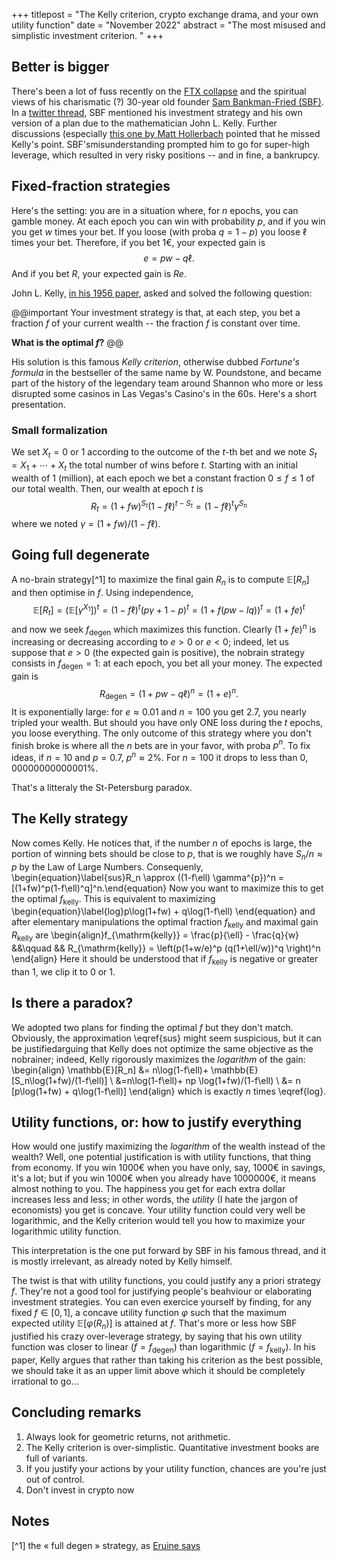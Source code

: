 +++
titlepost = "The Kelly criterion, crypto exchange drama, and your own utility function"
date = "November 2022"
abstract = "The most misused and simplistic investment criterion. "
+++

## Better is bigger


There's been a lot of fuss recently on the [FTX collapse](https://edition.cnn.com/2022/11/14/business/ftx-crypto-collapse-updates-hnk-intl/index.html) and the spiritual views of his charismatic (?) 30-year old founder [Sam Bankman-Fried (SBF)](https://en.wikipedia.org/wiki/Sam_Bankman-Fried). In a [twitter thread](https://twitter.com/SBF_FTX/status/1337250686870831107), SBF mentioned his investment strategy and his own version of a plan due to the mathematician John L. Kelly. Further discussions (especially [this one by Matt Hollerbach](https://twitter.com/breakingthemark/status/1591114381508558849) pointed that he missed Kelly's point. SBF'smisunderstanding prompted him to go for super-high leverage, which resulted in very risky positions -- and in fine, a bankrupcy.  

## Fixed-fraction strategies 

Here's the setting: you are in a situation where, for $n$ epochs, you can gamble money. At each epoch you can win with probability $p$, and if you win you get $w$ times your bet. If you loose (with proba $q=1-p$) you loose $\ell$ times your bet. Therefore, if you bet $1€$, your expected gain is
$$e = p w  -q\ell.$$
And if you bet $R$, your expected gain is $Re$. 

John L. Kelly, [in his 1956 paper](https://www.princeton.edu/~wbialek/rome/refs/kelly_56.pdf), asked and solved the following question: 

@@important
Your investment strategy is that, at each step, you bet a fraction $f$ of your current wealth -- the fraction $f$ is constant over time. 

**What is the optimal $f$?**
@@

His solution is this famous *Kelly criterion*, otherwise dubbed *Fortune's formula* in the bestseller of the same name by W. Poundstone, and became part of the history of the legendary team around Shannon who more or less disrupted some casinos in Las Vegas's Casino's in the 60s. Here's a short presentation. 

### Small formalization

We set $X_t = 0$ or $1$ according to the outcome of the $t$-th bet and we note $S_t = X_1+\dotsb+X_t$ the total number of wins before $t$. Starting with an initial wealth of $1$ (million), at each epoch we bet a constant fraction $0 \leqslant f \leqslant 1$ of our total wealth. Then, our wealth at epoch $t$ is
$$R_t = (1+fw)^{S_t}(1-f\ell)^{t-S_t} = (1-f\ell)^t \gamma^{S_n}$$
where we noted  $\gamma = (1+fw)/(1-f\ell)$. 

## Going full degenerate

A no-brain strategy[^1] to maximize the final gain $R_n$ is to compute $\mathbb{E}[R_n]$ and then optimise in $f$. Using independence,
$$\mathbb{E}[R_t]  =(\mathbb{E}[\gamma^{X_1}])^t = (1-f\ell)^t (p\gamma + 1-p)^t = (1+f(pw - lq))^t = (1+fe)^t$$
and now we seek $f_\mathrm{degen}$ which maximizes this function. Clearly $(1 + fe)^n$ is increasing or decreasing according to $e>0$ or $e<0$; indeed, let us suppose that $e>0$ (the expected gain is positive), the nobrain strategy consists in $f_{\mathrm{degen}}=1$: at each epoch, you bet all your money. The expected gain is 
$$R_{\mathrm{degen}} = (1+pw-q\ell)^n = (1+e)^n. $$ It is exponentially large: for $e \approx 0.01$ and $n=100$ you get $2.7$, you nearly tripled your wealth. But should you have only ONE loss during the $t$ epochs, you loose everything. The only outcome of this strategy where you don't finish broke is where all the $n$ bets are in your favor, with proba $p^n$. To fix ideas, if $n=10$ and $p = 0.7$, $p^n \approx 2\%$. For $n=100$ it drops to less than $0,00000000000001\%$. 

That's a litteraly the St-Petersburg paradox.

## The Kelly strategy

Now comes Kelly. He notices that, if the number $n$ of epochs is large, the portion of winning bets should be close to $p$, that is we roughly have $S_n/n \approx p$ by the Law of Large Numbers. Consequenly, 
\begin{equation}\label{sus}R_n \approx ((1-f\ell) \gamma^{p})^n = [(1+fw)^p(1-f\ell)^q]^n.\end{equation}
Now you want to maximize this to get the optimal $f_{\mathrm{kelly}}$. This is equivalent to maximizing 
\begin{equation}\label{log}p\log(1+fw) + q\log(1-f\ell)
\end{equation}
and after elementary manipulations the optimal fraction $f_{\mathrm{kelly}}$ and maximal gain $R_{\mathrm{kelly}}$ are
\begin{align}f_{\mathrm{kelly}} = \frac{p}{\ell} - \frac{q}{w} &&\qquad && R_{\mathrm{kelly}} = \left(p(1+w/e)^p (q(1+\ell/w))^q \right)^n \end{align}
Here it should be understood that if $f_{\mathrm{kelly}}$ is negative or greater than $1$, we clip it to  0 or 1. 

## Is there a paradox?

We adopted two plans for finding the optimal $f$ but they don't match. Obviously, the approximation \eqref{sus} might seem suspicious, but it can be justifiedarguing that Kelly does not optimize the same objective as the nobrainer; indeed, Kelly rigorously maximizes the *logarithm* of the gain: 
\begin{align} \mathbb{E}[R_n] &= n\log(1-f\ell)+ \mathbb{E}[S_n\log(1+fw)/(1-f\ell)] \\
&=n\log(1-f\ell)+ np \log(1+fw)/(1-f\ell)  \\
&= n [p\log(1+fw) + q\log(1-f\ell)] 
\end{align}
which is exactly $n$ times \eqref{log}. 

## Utility functions, or: how to justify everything

How would one justify maximizing the *logarithm* of the wealth instead of the wealth? Well, one potential justification is with utility functions, that thing from economy. If you win 1000€ when you have only, say, 1000€ in savings, it's a lot; but if you win 1000€ when you already have 1000000€, it means almost nothing to you. The happiness you get for each extra dollar increases less and less; in other words, the *utility* (I hate the jargon of economists) you get is concave. Your utility function could very well be logarithmic, and the Kelly criterion would tell you how to maximize your logarithmic utility function. 

This interpretation is the one put forward by SBF in his famous thread, and it is mostly irrelevant, as already noted by Kelly himself. 

The twist is that with utility functions, you could justify any a priori strategy $f$. They're not a good tool for justifying people's beahviour or elaborating investment strategies. You can even exercice yourself by finding, for any fixed $f \in [0,1]$, a concave utility function $\varphi$ such that the maximum expected utility $\mathbb{E}[\varphi(R_n)]$ is attained at $f$. That's more or less how SBF justified his crazy over-leverage strategy, by saying that his own utility function was closer to linear ($f=f_{\mathrm{degen}})$ than logarithmic ($f = f_{\mathrm{kelly}})$. In his paper, Kelly argues that rather than taking his criterion as the best possible, we should take it as an upper limit above which it should be completely irrational to go...


## Concluding remarks 

1. Always look for geometric returns, not arithmetic. 
2. The Kelly criterion is over-simplistic. Quantitative investment books are full of variants.
3. If you justify your actions by your utility function, chances are you're just out of control.
4. Don't invest in crypto now

## Notes

[^1] the « full degen » strategy, as [Eruine says](https://twitter.com/Othmane_SAFSAFI/status/1591803204169523207)
